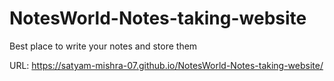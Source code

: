 # NotesWorld-Notes-taking-website
Best place to write your notes and store them

URL: https://satyam-mishra-07.github.io/NotesWorld-Notes-taking-website/ 

